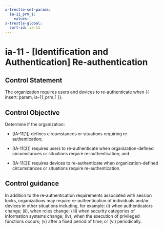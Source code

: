 ```yaml
---
x-trestle-set-params:
  ia-11_prm_1:
    values:
x-trestle-global:
  sort-id: ia-11
---
```


# ia-11 - \[Identification and Authentication\] Re-authentication

## Control Statement

The organization requires users and devices to re-authenticate when {{ insert: param, ia-11_prm_1 }}.

## Control Objective

Determine if the organization:

- \[IA-11[1]\] defines circumstances or situations requiring re-authentication;

- \[IA-11[2]\] requires users to re-authenticate when organization-defined circumstances or situations require re-authentication; and

- \[IA-11[3]\] requires devices to re-authenticate when organization-defined circumstances or situations require re-authentication.

## Control guidance

In addition to the re-authentication requirements associated with session locks, organizations may require re-authentication of individuals and/or devices in other situations including, for example: (i) when authenticators change; (ii), when roles change; (iii) when security categories of information systems change; (iv), when the execution of privileged functions occurs; (v) after a fixed period of time; or (vi) periodically.
